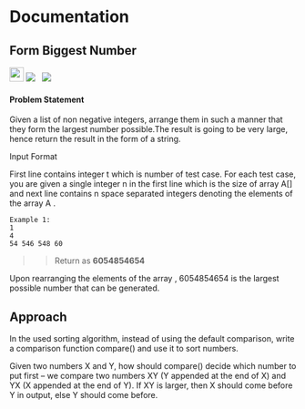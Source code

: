 # Documentation

##  Form Biggest Number

<a><img src= 
"https://img.shields.io/badge/-Amazon-blue" height="25">&nbsp;<img src= "https://img.shields.io/badge/-Microsoft-violet" >
&nbsp;&nbsp;<img src= "https://img.shields.io/badge/-Patym-brightgreen"></a>

#### Problem Statement

Given a list of non negative integers, arrange them in such a manner that they form the largest number possible.The result is going to be very large, hence return the result in the form of a string.

Input Format

First line contains integer t which is number of test case.
For each test case, you are given a single integer n in the first line which is the size of array A[] and next line contains n space separated integers denoting the elements of the array A .

    Example 1:
    1
    4
    54 546 548 60

> > Return as **6054854654**

Upon rearranging the elements of the array , 6054854654 is the largest possible number that can be generated.

## Approach

In the used sorting algorithm, instead of using the default comparison, write a comparison function compare() and use it to sort numbers.

Given two numbers X and Y, how should compare() decide which number to put first – we compare two numbers XY (Y appended at the end of X) and YX (X appended at the end of Y). If XY is larger, then X should come before Y in output, else Y should come before. 

